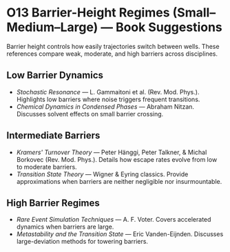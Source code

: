 # O13 Barrier-Height Regimes (Small–Medium–Large) — Book Suggestions

Barrier height controls how easily trajectories switch between wells. These references compare weak, moderate, and high barriers across disciplines.

## Low Barrier Dynamics
- *Stochastic Resonance* — L. Gammaitoni et al. (Rev. Mod. Phys.). Highlights low barriers where noise triggers frequent transitions.
- *Chemical Dynamics in Condensed Phases* — Abraham Nitzan. Discusses solvent effects on small barrier crossing.

## Intermediate Barriers
- *Kramers' Turnover Theory* — Peter Hänggi, Peter Talkner, & Michal Borkovec (Rev. Mod. Phys.). Details how escape rates evolve from low to moderate barriers.
- *Transition State Theory* — Wigner & Eyring classics. Provide approximations when barriers are neither negligible nor insurmountable.

## High Barrier Regimes
- *Rare Event Simulation Techniques* — A. F. Voter. Covers accelerated dynamics when barriers are large.
- *Metastability and the Transition State* — Eric Vanden-Eijnden. Discusses large-deviation methods for towering barriers.
